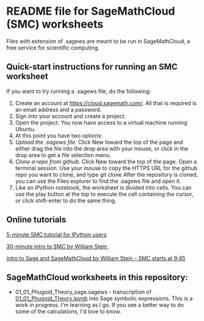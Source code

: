 # README file for SageMathCloud (SMC) worksheets

Files with extension of .sagews are meant to be run in SageMathCloud, a free service for scientific computing.

## Quick-start instructions for running an SMC worksheet

If you want to try running a .sagews file, do the following:

1. Create an account at https://cloud.sagemath.com/. All that is required is an email address and a password.
2. Sign into your account and create a project.
3. Open the project. You now have access to a virtual machine running Ubuntu.
4.  At this point you have two options:
  1. *Upload the .sagews file.* Click New toward the top of the page and either drag the file into the drop area with your mouse,  or click in the drop area to get a file selection menu.
  2. *Clone a repo from github.* Click New toward the top of the page. Open a terminal session. Use your mouse to copy the HTTPS URL for the github repo you want to clone, and type
        git clone <URL of the github repo>
After the repository is cloned, you can use the Files explorer to find the .sagews file and open it.
5. Like an IPython notebook, the worksheet is divided into cells. You can use the play button at the top to execute the cell containing the cursor, or click shift-enter to do the same thing.

## Online tutorials

[5-minute SMC tutorial for IPython users](https://www.youtube.com/watch?v=cR0JV8bmUt0)

[30-minute intro to SMC by William Stein, ](https://www.youtube.com/watch?v=_vmJiZ-I7Kc)

[intro to Sage and SageMathCloud by William Stein - SMC starts at 9:45](http://youtu.be/qjQuPSTzIKc?t=9m45s)

## SageMathCloud worksheets in this repository:

- 01_01_Phugoid_Theory_sage.sagews - transcription of [01_01_Phugoid_Theory.ipynb](https://github.com/numerical-mooc/numerical-mooc/blob/master/lessons/01_phugoid/01_01_Phugoid_Theory.ipynb) into Sage symbolic expressions. This is a work in progress. I'm learning as I go. If you see a better way to do some of the calculations, I'd love to know.
